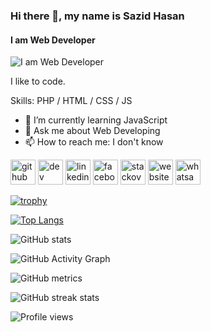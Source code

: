 ### Hi there 👋, my name is Sazid Hasan
#### I am Web Developer
![I am Web Developer]([[https://drive.google.com/file/d/12HZh-pJffotcjqBkcKtVkiZ1CCBcgq12/view](https://ibb.co/q1qRqzB][img]https://i.ibb.co/q1qRqzB/header-credit-Marvel-Studios-5f741db41c261.jpg](https://i.ibb.co/w6GKGTy/header-credit-Marvel-Studios-5f741db41c261.jpg)))

I like to code. 

Skills: PHP / HTML / CSS / JS

- 🌱 I’m currently learning JavaScript 
- 💬 Ask me about Web Developing 
- 📫 How to reach me: I don't know 


[<img src='https://cdn.jsdelivr.net/npm/simple-icons@3.0.1/icons/github.svg' alt='github' height='40'>](https://github.com/sazid1183)  [<img src='https://cdn.jsdelivr.net/npm/simple-icons@3.0.1/icons/hashnode.svg' alt='dev' height='40'>](sazidsblog.rf.gd)  [<img src='https://cdn.jsdelivr.net/npm/simple-icons@3.0.1/icons/linkedin.svg' alt='linkedin' height='40'>](https://www.linkedin.com/in/sazid-hasan-7949a424a/)  [<img src='https://cdn.jsdelivr.net/npm/simple-icons@3.0.1/icons/facebook.svg' alt='facebook' height='40'>](https://www.facebook.com/sazid1183)  [<img src='https://cdn.jsdelivr.net/npm/simple-icons@3.0.1/icons/stackoverflow.svg' alt='stackoverflow' height='40'>](https://stackoverflow.com/users/20034850/sazid-hasan)  [<img src='https://cdn.jsdelivr.net/npm/simple-icons@3.0.1/icons/icloud.svg' alt='website' height='40'>](sazidsblog.rf.gd)  [<img src='https://cdn.jsdelivr.net/npm/simple-icons@3.0.1/icons/whatsapp.svg' alt='whatsapp' height='40'>](https://api.whatsapp.com/send?phone=+8801972631975)  

[![trophy](https://github-profile-trophy.vercel.app/?username=sazid1183)](https://github.com/ryo-ma/github-profile-trophy)

[![Top Langs](https://github-readme-stats.vercel.app/api/top-langs/?username=sazid1183)](https://github.com/anuraghazra/github-readme-stats)

![GitHub stats](https://github-readme-stats.vercel.app/api?username=sazid1183&show_icons=true)  

![GitHub Activity Graph](https://activity-graph.herokuapp.com/graph?username=sazid1183)  

![GitHub metrics](https://metrics.lecoq.io/sazid1183)  

![GitHub streak stats](https://github-readme-streak-stats.herokuapp.com/?user=sazid1183)  

![Profile views](https://gpvc.arturio.dev/sazid1183)  
